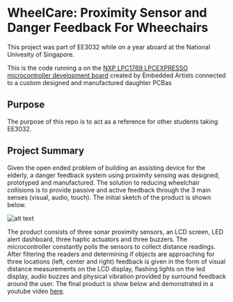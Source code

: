 # WheelCare: Proximity Sensor and Danger Feedback For Wheechairs 

This project was part of EE3032 while on a year aboard at the National Univesity of Singapore.

This is the code running a on the [NXP LPC1769 LPCEXPRESSO microcontroller development board](http://www.embeddedartists.com/products/lpcxpresso/lpc1769_xpr.php) created by Embedded Artists connected to a custom designed and manufactured daughter PCBas

## Purpose
The purpose of this repo is to act as a reference for other students taking EE3032.

## Project Summary

Given the open ended problem of building an assisting device for the elderly, a danger feedback system using proximity sensing was designed, prototyped and manufactured. The solution to reducing wheelchair collisions is to provide passive and active feedback through the 3 main senses (visual, audio, touch).  The initial sketch of the product is shown below.

![alt text](https://github.com/mrandrewandrade/proximity-sensor-and-danger-feedback-for-wheelchairs/raw/master/images/system_sketch.jpeg "Initial Sketch")

The product consists of three sonar proximity sensors, an LCD screen, LED alert dashboard, three haptic actuators and three buzzers. The microcontroller constantly polls the sensors to collect distance readings.  After filtering the readers and determining if objects are approaching for three locations (left, center and right) feedback is given in the form of visual distance measurements on the LCD display, flashing lights on the led display, audio buzzes and physical vibration provided by surround feedback around the user.  The final product is show below and demonstrated in a youtube video [here](http://youtube.com).
